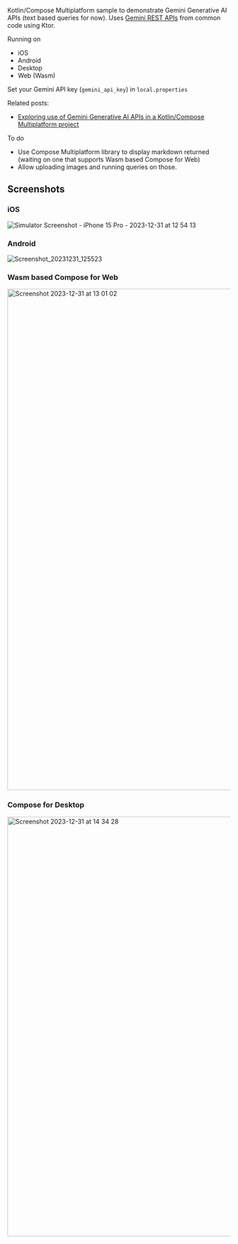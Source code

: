 Kotlin/Compose Multiplatform sample to demonstrate Gemini Generative AI APIs (text based queries for now). Uses [Gemini REST APIs](https://ai.google.dev/tutorials/rest_quickstart) from common code using Ktor.


Running on
* iOS 
* Android
* Desktop
* Web (Wasm)

Set your Gemini API key (`gemini_api_key`) in `local.properties`

Related posts:
* [Exploring use of Gemini Generative AI APIs in a Kotlin/Compose Multiplatform project](https://johnoreilly.dev/posts/gemini-kotlin-multiplatform/)


To do
* Use Compose Multiplatform library to display markdown returned (waiting on one that supports Wasm based Compose for Web)
* Allow uploading images and running queries on those.

## Screenshots

### iOS

![Simulator Screenshot - iPhone 15 Pro - 2023-12-31 at 12 54 13](https://github.com/joreilly/GeminiKMP/assets/6302/2fee2bf5-06e6-4864-9154-8f2982ef7929)

### Android
![Screenshot_20231231_125523](https://github.com/joreilly/GeminiKMP/assets/6302/55fd802a-720a-4dae-b9d5-b5915727daca)


### Wasm based Compose for Web

<img width="1129" alt="Screenshot 2023-12-31 at 13 01 02" src="https://github.com/joreilly/GeminiKMP/assets/6302/f128bf8f-499b-40e9-a4bd-0674aa0f9240">

### Compose for Desktop

<img width="945" alt="Screenshot 2023-12-31 at 14 34 28" src="https://github.com/joreilly/GeminiKMP/assets/6302/e2798cc2-2f1a-411e-a360-68b755c7686d">

